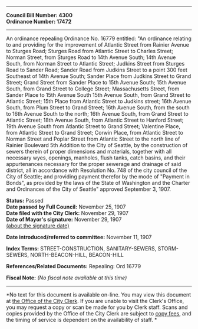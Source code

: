 * * * * *  
  
**Council Bill Number: [](#h0)[](#h2)4300**   
**Ordinance Number: 17472**  
  
* * * * *  
  
An ordinance repealing Ordinance No. 16779 entitled: "An ordinance relating to and providing for the improvement of Atlantic Street from Rainier Avenue to Sturges Road; Sturges Road from Atlantic Street to Charles Street; Norman Street, from Sturges Road to 14th Avenue South; 14th Avenue South, from Norman Street to Atlantic Street; Judkins Street from Sturges Road to Sander Road; Sander Road from Judkins Street to a point 300 feet Southeast of 14th Avenue South; Sander Place from Judkins Street to Grand Street; Grand Street from Sander Place to 15th Avenue South; 15th Avenue South, from Grand Street to College Street; Massachusetts Street, from Sander Place to 15th Avenue South 15th Avenue South, from Grand Street to Atlantic Street; 15th Place from Atlantic Street to Judkins street; 16th Avenue South, from Plum Street to Grand Street; 16th Avenue South, from the south to 16th Avenue South to the north; 16th Avenue South, from Grand Street to Atlantic Street; 18th Avenue South, from Atlantic Street to Hanford Street; 19th Avenue South from Atlantic Street to Grand Street; Valentine Place, from Atlantic Street to Grand Street; Corwin Place, from Atlantic Street to Norman Street and Poplar Street from Atlantic Street to the north line of Rainier Boulevard 5th Addition to the City of Seattle, by the construction of sewers therein of proper dimensions and materials, together with all necessary wyes, openings, manholes, flush tanks, catch basins, and their appurtenances necessary for the proper sewerage and drainage of said district, all in accordance with Resolution No. 748 of the city council of the City of Seattle; and providing payment therefor by the mode of "Payment in Bonds", as provided by the laws of the State of Washington and the Charter and Ordinances of the City of Seattle" approved September 3, 1907.  
  
**Status:** Passed   
**Date passed by Full Council:** November 25, 1907   
**Date filed with the City Clerk:** November 29, 1907   
**Date of Mayor's signature:** November 29, 1907   
[(about the signature date)](/~public/approvaldate.htm)   
  
  
**Date introduced/referred to committee:** November 11, 1907   
  
**Index Terms:** STREET-CONSTRUCTION, SANITARY-SEWERS, STORM-SEWERS, NORTH-BEACON-HILL, BEACON-HILL  
  
**References/Related Documents:** Repealing: Ord 16779  
  
**Fiscal Note:** *(No fiscal note available at this time)*  
  
* * * * *  
  
*No text for this document is available on-line. You may view this document at [the Office of the City Clerk](http://www.seattle.gov/leg/clerk/contactUs.htm). If you are unable to visit the Clerk's Office, you may request a copy or scan be made for you by Clerk staff. Scans and copies provided by the Office of the City Clerk are subject to [copy fees](http://clerk.seattle.gov/~public/clerkfees.htm), and the timing of service is dependent on the availability of staff. *  
  
  
